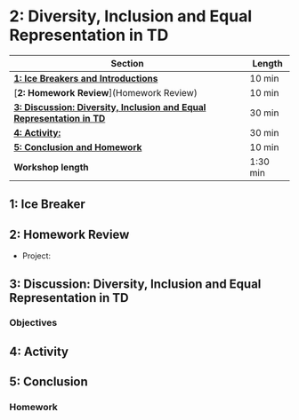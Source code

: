 # 2: Diversity, Inclusion and Equal Representation in TD

| **Section**                                                                           | **Length** |
|---------------------------------------------------------------------------------------|------------|
| [**1: Ice Breakers and Introductions**](icebreaker)                                  | 10 min     |
| [**2: Homework Review**](Homework Review)                                            | 10 min     |
| [**3: Discussion: Diversity, Inclusion and Equal Representation in TD**](discussion) | 30 min     |
| [**4: Activity:**](activity)                                                        | 30 min     |
| [**5: Conclusion and Homework**](conclusion)                                          | 10 min     |
| **Workshop length**                                                                   | 1:30 min   |

## 1: Ice Breaker

## 2: Homework Review

- Project:

## 3: Discussion: Diversity, Inclusion and Equal Representation in TD

### Objectives

## 4: Activity

## 5: Conclusion

### Homework
